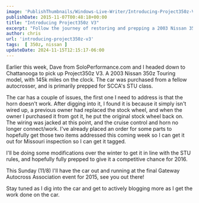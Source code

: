 ```yaml
---
image: 'PublishThumbnails/Windows-Live-Writer/Introducing-Project350z-V3_14AF6/image_thumb_1.png'
publishDate: 2015-11-07T00:48:18+00:00
title: "Introducing Project350z V3"
excerpt: "Follow the journey of restoring and prepping a 2003 Nissan 350z for competitve autocrossing in SCCA's STU class. Stay tuned for updates."
author: chris
url: 'introducing-project350z-v3'
tags:  [ 350z, nissan ] 
updateDate: 2024-11-15T12:15:17-06:00
---
```


Earlier this week, Dave from SoloPerformance.com and I headed down to Chattanooga to pick up Project350z V3. A 2003 Nissan 350z Touring model, with 145k miles on the clock. The car was purchased from a fellow autocrosser, and is primarily prepped for SCCA's STU class.

The car has a couple of issues, the first one I need to address is that the horn doesn't work. After digging into it, I found it is because it simply isn't wired up, a previous owner had replaced the stock wheel, and when the owner I purchased it from got it, he put the original stock wheel back on. The wiring was jacked at this point, and the cruise control and horn no longer connect/work. I've already placed an order for some parts to hopefully get those two items addressed this coming week so I can get it out for Missouri inspection so I can get it tagged.

I'll be doing some modifications over the winter to get it in line with the STU rules, and hopefully fully prepped to give it a competitive chance for 2016. 

This Sunday (11/8) I'll have the car out and running at the final Gateway Autocross Association event for 2015, see you out there!

Stay tuned as I dig into the car and get to actively blogging more as I get the work done on the car.
